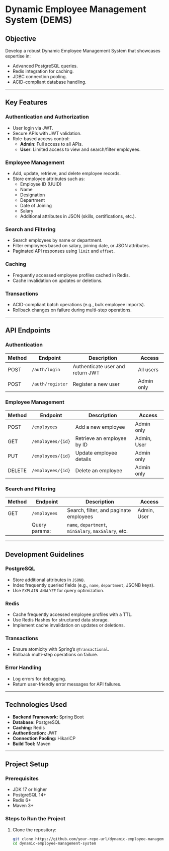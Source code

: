 # Dynamic Employee Management System (DEMS)

## Objective
Develop a robust Dynamic Employee Management System that showcases expertise in:
- Advanced PostgreSQL queries.
- Redis integration for caching.
- JDBC connection pooling.
- ACID-compliant database handling.

---

## Key Features

### **Authentication and Authorization**
- User login via JWT.
- Secure APIs with JWT validation.
- Role-based access control:
  - **Admin**: Full access to all APIs.
  - **User**: Limited access to view and search/filter employees.

### **Employee Management**
- Add, update, retrieve, and delete employee records.
- Store employee attributes such as:
  - Employee ID (UUID)
  - Name
  - Designation
  - Department
  - Date of Joining
  - Salary
  - Additional attributes in JSON (skills, certifications, etc.).

### **Search and Filtering**
- Search employees by name or department.
- Filter employees based on salary, joining date, or JSON attributes.
- Paginated API responses using `limit` and `offset`.

### **Caching**
- Frequently accessed employee profiles cached in Redis.
- Cache invalidation on updates or deletions.

### **Transactions**
- ACID-compliant batch operations (e.g., bulk employee imports).
- Rollback changes on failure during multi-step operations.

---

## API Endpoints

### **Authentication**
| Method | Endpoint           | Description                      | Access      |
|--------|---------------------|----------------------------------|-------------|
| POST   | `/auth/login`       | Authenticate user and return JWT | All users   |
| POST   | `/auth/register`    | Register a new user              | Admin only  |

### **Employee Management**
| Method | Endpoint              | Description                     | Access      |
|--------|------------------------|---------------------------------|-------------|
| POST   | `/employees`          | Add a new employee              | Admin only  |
| GET    | `/employees/{id}`     | Retrieve an employee by ID      | Admin, User |
| PUT    | `/employees/{id}`     | Update employee details         | Admin only  |
| DELETE | `/employees/{id}`     | Delete an employee              | Admin only  |

### **Search and Filtering**
| Method | Endpoint      | Description                                         | Access      |
|--------|---------------|-----------------------------------------------------|-------------|
| GET    | `/employees`  | Search, filter, and paginate employees              | Admin, User |
|        | Query params: | `name`, `department`, `minSalary`, `maxSalary`, etc.|             |

 
---

## Development Guidelines

### **PostgreSQL**
- Store additional attributes in `JSONB`.
- Index frequently queried fields (e.g., `name`, `department`, JSONB keys).
- Use `EXPLAIN ANALYZE` for query optimization.

### **Redis**
- Cache frequently accessed employee profiles with a TTL.
- Use Redis Hashes for structured data storage.
- Implement cache invalidation on updates or deletions.

### **Transactions**
- Ensure atomicity with Spring’s `@Transactional`.
- Rollback multi-step operations on failure.

### **Error Handling**
- Log errors for debugging.
- Return user-friendly error messages for API failures.

---

## Technologies Used
- **Backend Framework:** Spring Boot
- **Database:** PostgreSQL
- **Caching:** Redis
- **Authentication:** JWT
- **Connection Pooling:** HikariCP
- **Build Tool:** Maven

---

## Project Setup

### **Prerequisites**
- JDK 17 or higher
- PostgreSQL 14+
- Redis 6+
- Maven 3+

### **Steps to Run the Project**
1. Clone the repository:
   ```bash
   git clone https://github.com/your-repo-url/dynamic-employee-management-system.git
   cd dynamic-employee-management-system
